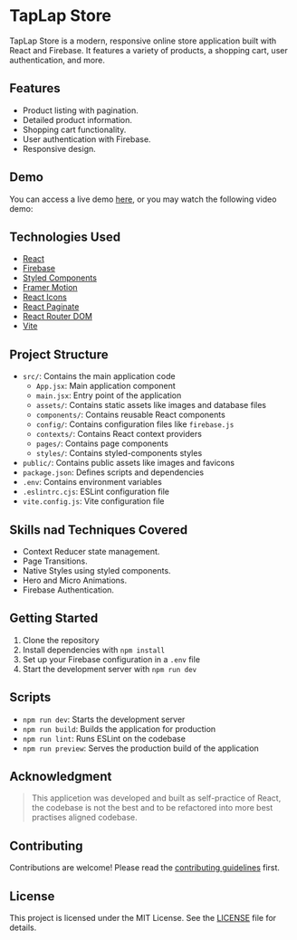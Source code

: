 # TapLap Store

TapLap Store is a modern, responsive online store application built with React and Firebase. It features a variety of products, a shopping cart, user authentication, and more.

## Features

- Product listing with pagination.
- Detailed product information.
- Shopping cart functionality.
- User authentication with Firebase.
- Responsive design.

## Demo

You can access a live demo [here](https://taplapstore.netlify.app/), or you may watch the following video demo:

## Technologies Used

- [React](https://reactjs.org/)
- [Firebase](https://firebase.google.com/)
- [Styled Components](https://styled-components.com/)
- [Framer Motion](https://www.framer.com/api/motion/)
- [React Icons](https://react-icons.github.io/react-icons/)
- [React Paginate](https://www.npmjs.com/package/react-paginate)
- [React Router DOM](https://reactrouter.com/)
- [Vite](https://vitejs.dev/)

## Project Structure

- `src/`: Contains the main application code
  - `App.jsx`: Main application component
  - `main.jsx`: Entry point of the application
  - `assets/`: Contains static assets like images and database files
  - `components/`: Contains reusable React components
  - `config/`: Contains configuration files like `firebase.js`
  - `contexts/`: Contains React context providers
  - `pages/`: Contains page components
  - `styles/`: Contains styled-components styles
- `public/`: Contains public assets like images and favicons
- `package.json`: Defines scripts and dependencies
- `.env`: Contains environment variables
- `.eslintrc.cjs`: ESLint configuration file
- `vite.config.js`: Vite configuration file

## Skills nad Techniques Covered

- Context Reducer state management.
- Page Transitions.
- Native Styles using styled components.
- Hero and Micro Animations.
- Firebase Authentication.

## Getting Started

1. Clone the repository
2. Install dependencies with `npm install`
3. Set up your Firebase configuration in a `.env` file
4. Start the development server with `npm run dev`

## Scripts

- `npm run dev`: Starts the development server
- `npm run build`: Builds the application for production
- `npm run lint`: Runs ESLint on the codebase
- `npm run preview`: Serves the production build of the application

## Acknowledgment

> This applicetion was developed and built as self-practice of React, the codebase is not the best and to be refactored into more best practises aligned codebase.

## Contributing

Contributions are welcome! Please read the [contributing guidelines](CONTRIBUTING.md) first.

## License

This project is licensed under the MIT License. See the [LICENSE](LICENSE.md) file for details.
